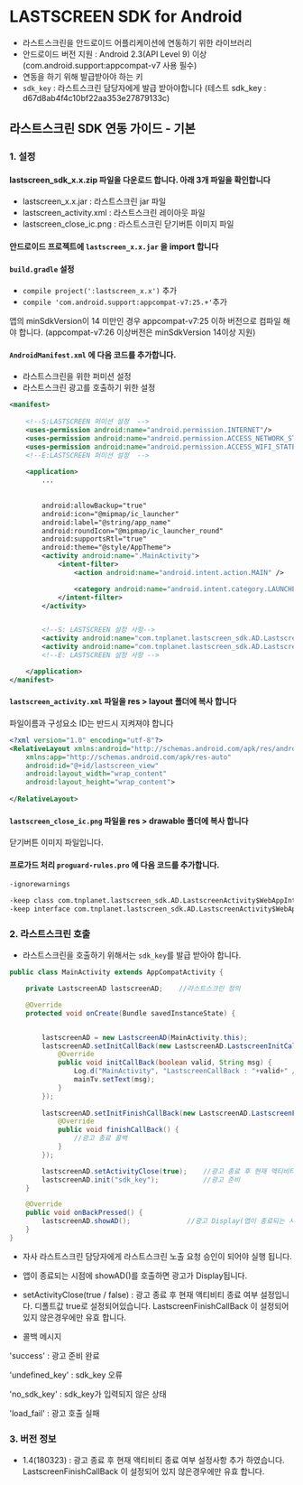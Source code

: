 # LASTSCREEN SDK for Android

* 라스트스크린을 안드로이드 어플리케이션에 연동하기 위한 라이브러리
* 안드로이드 버전 지원 : Android 2.3(API Level 9) 이상 (com.android.support:appcompat-v7 사용 필수)
* 연동을 하기 위해 발급받아야 하는 키
* `sdk_key` : 라스트스크린 담당자에게 발급 받아야합니다 (테스트 sdk_key : d67d8ab4f4c10bf22aa353e27879133c)


## 라스트스크린 SDK 연동 가이드 - 기본

### 1. 설정

#### lastscreen_sdk_x.x.zip 파일을 다운로드 합니다. 아래 3개 파일을 확인합니다
- lastscreen_x.x.jar : 라스트스크린 jar 파일
- lastscreen_activity.xml : 라스트스크린 레이아웃 파일
- lastscreen_close_ic.png : 라스트스크린 닫기버튼 이미지 파일


#### 안드로이드 프로젝트에 `lastscreen_x.x.jar` 을 import 합니다

#### `build.gradle` 설정
- `compile project(':lastscreen_x.x')` 추가
- `compile 'com.android.support:appcompat-v7:25.+'`추가

앱의 minSdkVersion이 14 미만인 경우 appcompat-v7:25 이하 버전으로 컴파일 해야 합니다. (appcompat-v7:26 이상버전은 minSdkVersion 14이상 지원)

#### `AndroidManifest.xml` 에 다음 코드를 추가합니다.
- 라스트스크린을 위한 퍼미션 설정
- 라스트스크린 광고를 호출하기 위한 설정
```Xml
<manifest>
  
    <!--S:LASTSCREEN 퍼미션 설정  -->
    <uses-permission android:name="android.permission.INTERNET"/>
    <uses-permission android:name="android.permission.ACCESS_NETWORK_STATE"/>
    <uses-permission android:name="android.permission.ACCESS_WIFI_STATE" />
    <!--E:LASTSCREEN 퍼미션 설정  -->
    
    <application>
        ...
        
  
        android:allowBackup="true"
        android:icon="@mipmap/ic_launcher"
        android:label="@string/app_name"
        android:roundIcon="@mipmap/ic_launcher_round"
        android:supportsRtl="true"
        android:theme="@style/AppTheme">
        <activity android:name=".MainActivity">
            <intent-filter>
                <action android:name="android.intent.action.MAIN" />

                <category android:name="android.intent.category.LAUNCHER" />
            </intent-filter>
        </activity>


        <!--S: LASTSCREEN 설정 사항-->
        <activity android:name="com.tnplanet.lastscreen_sdk.AD.LastscreenActivity"/>
        <activity android:name="com.tnplanet.lastscreen_sdk.AD.LastscreenAvoidPatternActivity" />
        <!--E: LASTSCREEN 설정 사항 -->

    </application>
</manifest>
```

#### `lastscreen_activity.xml` 파일을 res > layout 폴더에 복사 합니다
파일이름과 구성요소 ID는 반드시 지켜져야 합니다

```Xml
<?xml version="1.0" encoding="utf-8"?>
<RelativeLayout xmlns:android="http://schemas.android.com/apk/res/android"
    xmlns:app="http://schemas.android.com/apk/res-auto"
    android:id="@+id/lastscreen_view"
    android:layout_width="wrap_content"
    android:layout_height="wrap_content">
    
</RelativeLayout>
```

#### `lastscreen_close_ic.png` 파일을 res > drawable 폴더에 복사 합니다
닫기버튼 이미지 파일입니다.


#### 프로가드 처리 `proguard-rules.pro` 에 다음 코드를 추가합니다.
```Xml
-ignorewarnings

-keep class com.tnplanet.lastscreen_sdk.AD.LastscreenActivity$WebAppInterface { *; }
-keep interface com.tnplanet.lastscreen_sdk.AD.LastscreenActivity$WebAppInterface { *; }
```



### 2. 라스트스크린 호출
- 라스트스크린을 호출하기 위해서는 `sdk_key`를 발급 받아야 합니다.

```Java
public class MainActivity extends AppCompatActivity {

    private LastscreenAD lastscreenAD;    //라스트스크린 정의

    @Override
    protected void onCreate(Bundle savedInstanceState) {


        lastscreenAD = new LastscreenAD(MainActivity.this);
        lastscreenAD.setInitCallBack(new LastscreenAD.LastscreenInitCallBack() {
            @Override
            public void initCallBack(boolean valid, String msg) {   
                Log.d("MainActivity", "LastscreenCallBack : "+valid+" / "+msg);
                mainTv.setText(msg);
            }
        });
        
        lastscreenAD.setInitFinishCallBack(new LastscreenAD.LastscreenFinishCallBack() {
            @Override
            public void finishCallBack() {
                //광고 종료 콜백
            }
        });

        lastscreenAD.setActivityClose(true);    //광고 종료 후 현재 액티비티 종료 여부(default : true)
        lastscreenAD.init("sdk_key");           //광고 준비
    }

    @Override
    public void onBackPressed() {
        lastscreenAD.showAD();              //광고 Display(앱이 종료되는 시점)
    }
}
```

- 자사 라스트스크린 담당자에게 라스트스크린 노출 요청 승인이 되어야 실행 됩니다.
- 앱이 종료되는 시점에 showAD()를 호출하면 광고가 Display됩니다.
- setActivityClose(true / false) : 광고 종료 후 현재 액티비티 종료 여부 설정입니다. 디폴트값 true로 설정되어있습니다. LastscreenFinishCallBack 이 설정되어 있지 않은경우에만 유효 합니다.


- 콜백 메시지 

'success' : 광고 준비 완료

'undefined_key' : sdk_key 오류

'no_sdk_key' : sdk_key가 입력되지 않은 상태

'load_fail' : 광고 호출 실패


### 3. 버전 정보 
- 1.4(180323) : 광고 종료 후 현재 액티비티 종료 여부 설정사항 추가 하였습니다. LastscreenFinishCallBack 이 설정되어 있지 않은경우에만 유효 합니다.

